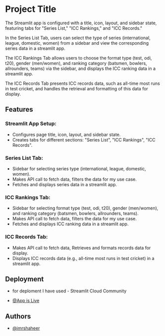 
# Project Title

The Streamlit app is configured with a title, icon, layout, and sidebar state, featuring tabs for "Series List," "ICC Rankings," and "ICC Records." 

In the Series List Tab, users can select the type of series (international, league, domestic, women) from a sidebar and view the corresponding series data in a streamlit app.

The ICC Rankings Tab allows users to choose the format type (test, odi, t20), gender (men/women), and ranking category (batsmen, bowlers, allrounders, teams) via the sidebar, and displays the ICC ranking data in a streamlit app. 

The ICC Records Tab presents ICC records data, such as all-time most runs in test cricket, and handles the retrieval and formatting of this data for display.


## Features

### Streamlit App Setup:

- Configures page title, icon, layout, and sidebar state.
- Creates tabs for different sections: "Series List", "ICC Rankings", "ICC Records".

### Series List Tab:

- Sidebar for selecting series type (international, league, domestic, women).
- Makes API call to fetch data, filters the data for my use case.
- Fetches and displays series data in a streamlit app.

### ICC Rankings Tab:

- Sidebar for selecting format type (test, odi, t20), gender (men/women), and ranking category (batsmen, bowlers, allrounders, teams).
- Makes API call to fetch data, filters the data for my use case.
- Fetches and displays ICC ranking data in a streamlit app.

### ICC Records Tab:

- Makes API call to fetch data, Retrieves and formats records data for display.
- Displays ICC records data (e.g., all-time most runs in test cricket) in a streamlit app.

## Deployment

- for deploment I have used - Streamlit Cloud Community

- [@App is Live](https://rapidcricbuzzapi-implementation.streamlit.app/)


## Authors

- [@imrshaheer](https://www.github.com/imrshaheer)

